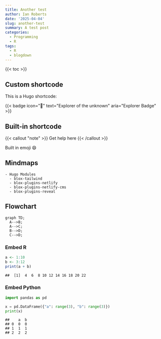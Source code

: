 ```yaml
---
title: Another test
author: Ian Roberts
date: '2025-04-04'
slug: another-test
summary: A test post
categories:
  - Programming
  - R
tags:
  - R
  - blogdown
---
```


{{< toc >}}

## Custom shortcode
This is a Hugo shortcode:

{{< badge icon="🚀" text="Explorer of the unknown" aria="Explorer Badge" >}}

## Built-in shortcode

{{< callout "note" >}}
Get help here
{{< /callout >}}

Built in emoji :smile:

## Mindmaps 

```markmap {height="200px"}
- Hugo Modules
  - blox-tailwind
  - blox-plugins-netlify
  - blox-plugins-netlify-cms
  - blox-plugins-reveal
```

## Flowchart

```mermaid
graph TD;
  A-->B;
  A-->C;
  B-->D;
  C-->D;
```

### Embed R


``` r
a <- 1:10
b <- 3:12
print(a + b)
```

```
##  [1]  4  6  8 10 12 14 16 18 20 22
```

### Embed Python


``` python
import pandas as pd

x = pd.DataFrame({"a": range(3), "b": range(3)})
print(x)
```

```
##    a  b
## 0  0  0
## 1  1  1
## 2  2  2
```
